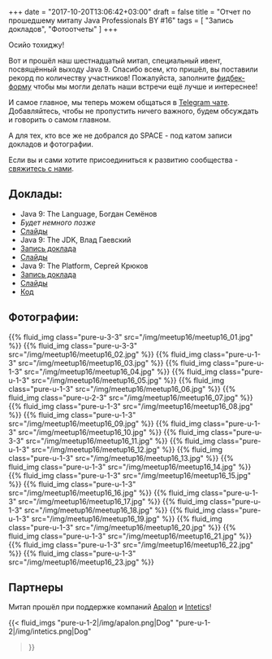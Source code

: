 +++
date = "2017-10-20T13:06:42+03:00"
draft = false
title = "Отчет по прошедшему митапу Java Professionals BY #16"
tags = [
    "Запись докладов",
    "Фотоотчеты"
]
+++

Осийо тохиджу!

Вот и прошёл наш шестнадцатый митап, специальный ивент, посвящённый выходу Java 9.
Спасибо всем, кто пришёл, вы поставили рекорд по количеству участников!
Пожалуйста, заполните [фидбек-форму](http://bit.ly/jprof_resp_16) чтобы мы могли делать наши встречи ещё лучше и интереснее!

И самое главное, мы теперь можем общаться в [Telegram чате](https://t.me/jprof_by). Добавляйтесь, чтобы не пропустить ничего важного, будем обсуждать и говорить о самом главном.

А для тех, кто все же не добрался до SPACE - под катом записи докладов и фотографии.

<!--more-->

Если вы и сами хотите присоединиться к развитию сообщества - [свяжитесь с нами](http://jprof.by/contact).

## Доклады:

 - Java 9: The Language, Богдан Семёнов
  - _Будет немного позже_
  - [Слайды](https://slides.com/bahdansiamionau/java-9-lang)
 - Java 9: The JDK, Влад Гаевский
  - [Запись доклада](https://www.youtube.com/watch?v=SqFDZPIRAsc)
  - [Слайды](https://slides.com/kelstar/java9-jdk)
 - Java 9: The Platform, Сергей Крюков
  - [Запись доклада](https://www.youtube.com/watch?v=t2C3QXDLx6o)
  - [Слайды](https://www.slideshare.net/SiarheiKrukau/java-9-platform-81010788)
  - [Код](https://github.com/JavaBy/meetup_16/tree/master/jigsaw)

## Фотографии:

<div class="post_photos">

{{% fluid_img class="pure-u-3-3" src="/img/meetup16/meetup16_01.jpg" %}}
{{% fluid_img class="pure-u-3-3" src="/img/meetup16/meetup16_02.jpg" %}}
{{% fluid_img class="pure-u-1-3" src="/img/meetup16/meetup16_03.jpg" %}}
{{% fluid_img class="pure-u-1-3" src="/img/meetup16/meetup16_04.jpg" %}}
{{% fluid_img class="pure-u-1-3" src="/img/meetup16/meetup16_05.jpg" %}}
{{% fluid_img class="pure-u-1-3" src="/img/meetup16/meetup16_06.jpg" %}}
{{% fluid_img class="pure-u-2-3" src="/img/meetup16/meetup16_07.jpg" %}}
{{% fluid_img class="pure-u-1-3" src="/img/meetup16/meetup16_08.jpg" %}}
{{% fluid_img class="pure-u-1-3" src="/img/meetup16/meetup16_09.jpg" %}}
{{% fluid_img class="pure-u-1-3" src="/img/meetup16/meetup16_10.jpg" %}}
{{% fluid_img class="pure-u-3-3" src="/img/meetup16/meetup16_11.jpg" %}}
{{% fluid_img class="pure-u-1-3" src="/img/meetup16/meetup16_12.jpg" %}}
{{% fluid_img class="pure-u-1-3" src="/img/meetup16/meetup16_13.jpg" %}}
{{% fluid_img class="pure-u-1-3" src="/img/meetup16/meetup16_14.jpg" %}}
{{% fluid_img class="pure-u-1-3" src="/img/meetup16/meetup16_15.jpg" %}}
{{% fluid_img class="pure-u-1-3" src="/img/meetup16/meetup16_16.jpg" %}}
{{% fluid_img class="pure-u-1-3" src="/img/meetup16/meetup16_17.jpg" %}}
{{% fluid_img class="pure-u-1-3" src="/img/meetup16/meetup16_18.jpg" %}}
{{% fluid_img class="pure-u-1-3" src="/img/meetup16/meetup16_19.jpg" %}}
{{% fluid_img class="pure-u-1-3" src="/img/meetup16/meetup16_20.jpg" %}}
{{% fluid_img class="pure-u-1-3" src="/img/meetup16/meetup16_21.jpg" %}}
{{% fluid_img class="pure-u-1-3" src="/img/meetup16/meetup16_22.jpg" %}}
{{% fluid_img class="pure-u-1-3" src="/img/meetup16/meetup16_23.jpg" %}}

</div>

## Партнеры

Митап прошёл при поддержке компаний [Apalon](http://apalon.com) и [Intetics](http://intetics.com/)!

{{< fluid_imgs
  "pure-u-1-2|/img/apalon.png|Dog"
  "pure-u-1-2|/img/intetics.png|Dog"
>}}
